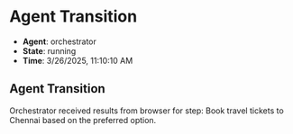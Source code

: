# Agent Transition

- **Agent**: orchestrator
- **State**: running
- **Time**: 3/26/2025, 11:10:10 AM

## Agent Transition

Orchestrator received results from browser for step: Book travel tickets to Chennai based on the preferred option.

